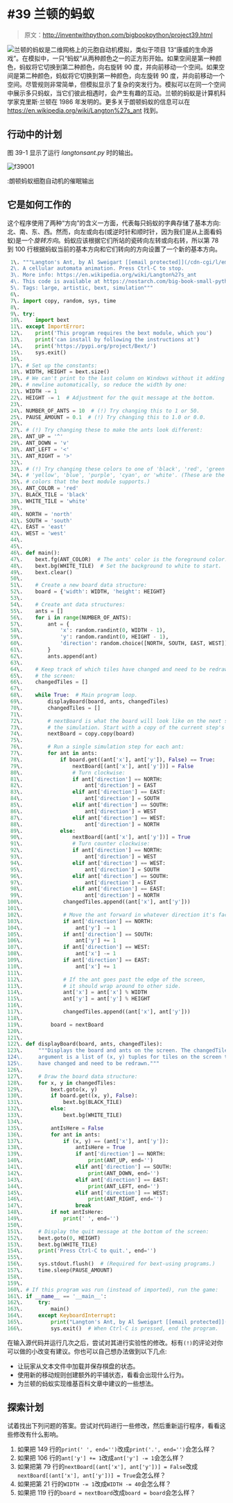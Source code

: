 # #39 兰顿的蚂蚁

> 原文：<http://inventwithpython.com/bigbookpython/project39.html>

![](img/9d995d63aaead72cad01120081eb8f75.png)兰顿的蚂蚁是二维网格上的元胞自动机模拟，类似于项目 13“康威的生命游戏”。在模拟中，一只“蚂蚁”从两种颜色之一的正方形开始。如果空间是第一种颜色，蚂蚁将它切换到第二种颜色，向右旋转 90 度，并向前移动一个空间。如果空间是第二种颜色，蚂蚁将它切换到第一种颜色，向左旋转 90 度，并向前移动一个空间。尽管规则非常简单，但模拟显示了复杂的突发行为。模拟可以在同一个空间中展示多只蚂蚁，当它们彼此相遇时，会产生有趣的互动。兰顿的蚂蚁是计算机科学家克里斯·兰顿在 1986 年发明的。更多关于朗顿蚂蚁的信息可以在 https://en.wikipedia.org/wiki/Langton%27s_ant 找到。

## 行动中的计划

图 39-1 显示了运行 *langtonsant.py* 时的输出。

![f39001](img/c444124258229015df798a1de6d50f2f.png)

:朗顿蚂蚁细胞自动机的催眠输出

## 它是如何工作的

这个程序使用了两种“方向”的含义一方面，代表每只蚂蚁的字典存储了基本方向:北、南、东、西。然而，向左或向右(或逆时针和顺时针，因为我们是从上面看蚂蚁)是一个*旋转方向*。蚂蚁应该根据它们所站的瓷砖向左转或向右转，所以第 78 到 100 行根据蚂蚁当前的基本方向和它们转向的方向设置了一个新的基本方向。

```py
 1\. """Langton's Ant, by Al Sweigart [[email protected]](/cdn-cgi/l/email-protection)
 2\. A cellular automata animation. Press Ctrl-C to stop.
 3\. More info: https://en.wikipedia.org/wiki/Langton%27s_ant
 4\. This code is available at https://nostarch.com/big-book-small-python-programming
 5\. Tags: large, artistic, bext, simulation"""
 6\. 
 7\. import copy, random, sys, time
 8\. 
 9\. try:
 10\.    import bext
 11\. except ImportError:
 12\.    print('This program requires the bext module, which you')
 13\.    print('can install by following the instructions at')
 14\.    print('https://pypi.org/project/Bext/')
 15\.    sys.exit()
 16\. 
 17\. # Set up the constants:
 18\. WIDTH, HEIGHT = bext.size()
 19\. # We can't print to the last column on Windows without it adding a
 20\. # newline automatically, so reduce the width by one:
 21\. WIDTH -= 1
 22\. HEIGHT -= 1  # Adjustment for the quit message at the bottom.
 23\. 
 24\. NUMBER_OF_ANTS = 10  # (!) Try changing this to 1 or 50.
 25\. PAUSE_AMOUNT = 0.1  # (!) Try changing this to 1.0 or 0.0.
 26\. 
 27\. # (!) Try changing these to make the ants look different:
 28\. ANT_UP = '^'
 29\. ANT_DOWN = 'v'
 30\. ANT_LEFT = '<'
 31\. ANT_RIGHT = '>'
 32\. 
 33\. # (!) Try changing these colors to one of 'black', 'red', 'green',
 34\. # 'yellow', 'blue', 'purple', 'cyan', or 'white'. (These are the only
 35\. # colors that the bext module supports.)
 36\. ANT_COLOR = 'red'
 37\. BLACK_TILE = 'black'
 38\. WHITE_TILE = 'white'
 39\. 
 40\. NORTH = 'north'
 41\. SOUTH = 'south'
 42\. EAST = 'east'
 43\. WEST = 'west'
 44\. 
 45\. 
 46\. def main():
 47\.    bext.fg(ANT_COLOR)  # The ants' color is the foreground color.
 48\.    bext.bg(WHITE_TILE)  # Set the background to white to start.
 49\.    bext.clear()
 50\. 
 51\.    # Create a new board data structure:
 52\.    board = {'width': WIDTH, 'height': HEIGHT}
 53\. 
 54\.    # Create ant data structures:
 55\.    ants = []
 56\.    for i in range(NUMBER_OF_ANTS):
 57\.        ant = {
 58\.            'x': random.randint(0, WIDTH - 1),
 59\.            'y': random.randint(0, HEIGHT - 1),
 60\.            'direction': random.choice([NORTH, SOUTH, EAST, WEST]),
 61\.        }
 62\.        ants.append(ant)
 63\. 
 64\.    # Keep track of which tiles have changed and need to be redrawn on
 65\.    # the screen:
 66\.    changedTiles = []
 67\. 
 68\.    while True:  # Main program loop.
 69\.        displayBoard(board, ants, changedTiles)
 70\.        changedTiles = []
 71\. 
 72\.        # nextBoard is what the board will look like on the next step in
 73\.        # the simulation. Start with a copy of the current step's board:
 74\.        nextBoard = copy.copy(board)
 75\. 
 76\.        # Run a single simulation step for each ant:
 77\.        for ant in ants:
 78\.            if board.get((ant['x'], ant['y']), False) == True:
 79\.                nextBoard[(ant['x'], ant['y'])] = False
 80\.                # Turn clockwise:
 81\.                if ant['direction'] == NORTH:
 82\.                    ant['direction'] = EAST
 83\.                elif ant['direction'] == EAST:
 84\.                    ant['direction'] = SOUTH
 85\.                elif ant['direction'] == SOUTH:
 86\.                    ant['direction'] = WEST
 87\.                elif ant['direction'] == WEST:
 88\.                    ant['direction'] = NORTH
 89\.            else:
 90\.                nextBoard[(ant['x'], ant['y'])] = True
 91\.                # Turn counter clockwise:
 92\.                if ant['direction'] == NORTH:
 93\.                    ant['direction'] = WEST
 94\.                elif ant['direction'] == WEST:
 95\.                    ant['direction'] = SOUTH
 96\.                elif ant['direction'] == SOUTH:
 97\.                    ant['direction'] = EAST
 98\.                elif ant['direction'] == EAST:
 99\.                    ant['direction'] = NORTH
100\.             changedTiles.append((ant['x'], ant['y']))
101\. 
102\.             # Move the ant forward in whatever direction it's facing:
103\.             if ant['direction'] == NORTH:
104\.                 ant['y'] -= 1
105\.             if ant['direction'] == SOUTH:
106\.                 ant['y'] += 1
107\.             if ant['direction'] == WEST:
108\.                 ant['x'] -= 1
109\.             if ant['direction'] == EAST:
110\.                 ant['x'] += 1
111\. 
112\.             # If the ant goes past the edge of the screen,
113\.             # it should wrap around to other side.
114\.             ant['x'] = ant['x'] % WIDTH
115\.             ant['y'] = ant['y'] % HEIGHT
116\. 
117\.             changedTiles.append((ant['x'], ant['y']))
118\. 
119\.         board = nextBoard
120\. 
121\. 
122\. def displayBoard(board, ants, changedTiles):
123\.     """Displays the board and ants on the screen. The changedTiles
124\.     argument is a list of (x, y) tuples for tiles on the screen that
125\.     have changed and need to be redrawn."""
126\. 
127\.     # Draw the board data structure:
128\.     for x, y in changedTiles:
129\.         bext.goto(x, y)
130\.         if board.get((x, y), False):
131\.             bext.bg(BLACK_TILE)
132\.         else:
133\.             bext.bg(WHITE_TILE)
134\. 
135\.         antIsHere = False
136\.         for ant in ants:
137\.             if (x, y) == (ant['x'], ant['y']):
138\.                 antIsHere = True
139\.                 if ant['direction'] == NORTH:
140\.                     print(ANT_UP, end='')
141\.                 elif ant['direction'] == SOUTH:
142\.                     print(ANT_DOWN, end='')
143\.                 elif ant['direction'] == EAST:
144\.                     print(ANT_LEFT, end='')
145\.                 elif ant['direction'] == WEST:
146\.                     print(ANT_RIGHT, end='')
147\.                 break
148\.         if not antIsHere:
149\.             print(' ', end='')
150\. 
151\.     # Display the quit message at the bottom of the screen:
152\.     bext.goto(0, HEIGHT)
153\.     bext.bg(WHITE_TILE)
154\.     print('Press Ctrl-C to quit.', end='')
155\. 
156\.     sys.stdout.flush()  # (Required for bext-using programs.)
157\.     time.sleep(PAUSE_AMOUNT)
158\. 
159\. 
160\. # If this program was run (instead of imported), run the game:
161\. if __name__ == '__main__':
162\.     try:
163\.         main()
164\.     except KeyboardInterrupt:
165\.         print("Langton's Ant, by Al Sweigart [[email protected]](/cdn-cgi/l/email-protection)")
166\.         sys.exit()  # When Ctrl-C is pressed, end the program. 
```

在输入源代码并运行几次之后，尝试对其进行实验性的修改。标有`(!)`的评论对你可以做的小改变有建议。你也可以自己想办法做到以下几点:

*   让玩家从文本文件中加载并保存棋盘的状态。
*   使用新的移动规则创建额外的平铺状态，看看会出现什么行为。
*   为兰顿的蚂蚁实现维基百科文章中建议的一些想法。

## 探索计划

试着找出下列问题的答案。尝试对代码进行一些修改，然后重新运行程序，看看这些修改有什么影响。

1.  如果把 149 行的`print(' ', end='')`改成`print('.', end='')`会怎么样？
2.  如果把 106 行的`ant['y'] += 1`改成`ant['y'] -= 1`会怎么样？
3.  如果把第 79 行的`nextBoard[(ant['x'], ant['y'])] = False`改成`nextBoard[(ant['x'], ant['y'])] = True`会怎么样？
4.  如果把第 21 行的`WIDTH -= 1`改成`WIDTH -= 40`会怎么样？
5.  如果把 119 行的`board = nextBoard`改成`board = board`会怎么样？